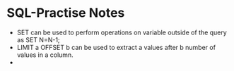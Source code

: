 # SQL-Practise Notes

- SET can be used to perform operations on variable outside of the query as SET N=N-1;
- LIMIT a OFFSET b can be used to extract a values after b number of values in a column.
- 

